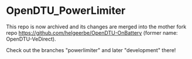 # OpenDTU_PowerLimiter

This repo is now archived and its changes are merged into the mother fork repo https://github.com/helgeerbe/OpenDTU-OnBattery (former name: OpenDTU-VeDirect).

Check out the branches "powerlimiter" and later "development" there!
